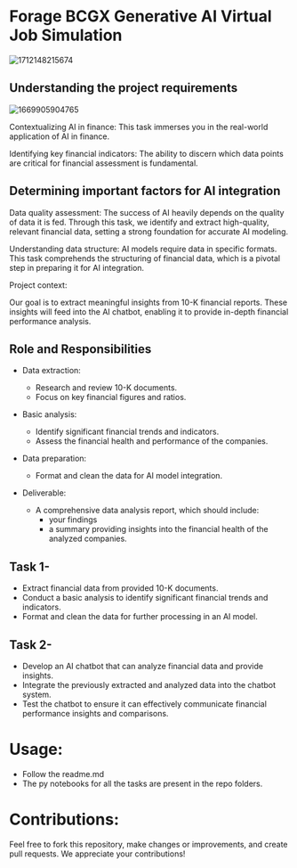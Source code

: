 # Forage BCGX Generative AI Virtual Job Simulation

![1712148215674](https://github.com/code-red-Marshall/Data-Science---BCG-X--Forage/assets/82904501/b6d8ccde-51b5-4a0a-a122-c0f794c3d0c2)


## Understanding the project requirements

![1669905904765](https://github.com/code-red-Marshall/Data-Science---BCG-X--Forage/assets/82904501/c1ec806c-1a06-4015-9281-51911a0c97ae)


Contextualizing AI in finance: This task immerses you in the real-world application of AI in finance. 

Identifying key financial indicators: The ability to discern which data points are critical for financial assessment is fundamental. 

## Determining important factors for AI integration

Data quality assessment: The success of AI heavily depends on the quality of data it is fed. Through this task, we identify and extract high-quality, relevant financial data, setting a strong foundation for accurate AI modeling.

Understanding data structure: AI models require data in specific formats. This task comprehends the structuring of financial data, which is a pivotal step in preparing it for AI integration.

Project context:

Our goal is to extract meaningful insights from 10-K financial reports.
These insights will feed into the AI chatbot, enabling it to provide in-depth financial performance analysis.
 

## Role and Responsibilities

- Data extraction:
  - Research and review 10-K documents.
  - Focus on key financial figures and ratios.

- Basic analysis:
  - Identify significant financial trends and indicators.
  - Assess the financial health and performance of the companies.

- Data preparation:
  - Format and clean the data for AI model integration.

- Deliverable:
  - A comprehensive data analysis report, which should include:
    - your findings
    - a summary providing insights into the financial health of the analyzed companies.

## Task 1- 
- Extract financial data from provided 10-K documents.
- Conduct a basic analysis to identify significant financial trends and indicators.
- Format and clean the data for further processing in an AI model.

## Task 2-
- Develop an AI chatbot that can analyze financial data and provide insights.
- Integrate the previously extracted and analyzed data into the chatbot system.
- Test the chatbot to ensure it can effectively communicate financial performance insights and comparisons.

# Usage:
- Follow the readme.md
- The py notebooks for all the tasks are present in the repo folders.

# Contributions:
Feel free to fork this repository, make changes or improvements, and create pull requests. We appreciate your contributions!

